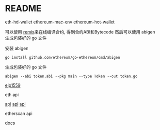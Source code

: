 # README

[eth-hd-wallet](https://github.com/miguelmota/go-ethereum-hdwallet)
[ethereum-mac-env](http://blog.hubwiz.com/2019/06/01/ethereum-mac-env/)
[ethereum-hot-wallet](http://blog.hubwiz.com/2019/06/25/ethereum-hot-wallet/)

可以使用 [remix](https://remix.ethereum.org/)来在线编译合约, 得到合约ABI和Bytecode
然后可以使用 abigen 生成包装好的 go 文件

安装 abigen

```shell
go install github.com/ethereum/go-ethereum/cmd/abigen
```

生成包装好的 go 文件

```shell
abigen --abi token.abi --pkg main --type Token --out token.go
```

[eip1559](https://metamask.io/1559/)

eth api

[api](https://eth.wiki/json-rpc/API)
[api](http://cw.hubwiz.com/card/c/ethereum-json-rpc-api/)
[api](https://learnblockchain.cn/docs/etherscan/index.html)

etherscan api

[docs](https://docs.etherscan.io/)

